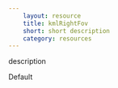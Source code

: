 ```yaml
---
    layout: resource
    title: kmlRightFov
    short: short description
    category: resources
---
```


description

Default

